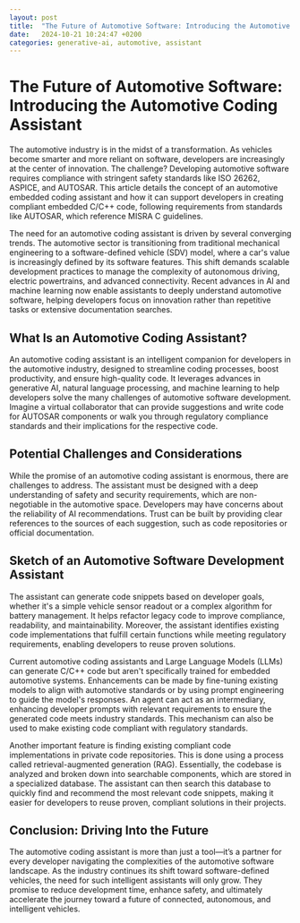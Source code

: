 ```yaml
---
layout: post
title:  "The Future of Automotive Software: Introducing the Automotive Coding Assistant"
date:   2024-10-21 10:24:47 +0200
categories: generative-ai, automotive, assistant
---
```

# The Future of Automotive Software: Introducing the Automotive Coding Assistant

The automotive industry is in the midst of a transformation. As vehicles become smarter and more reliant on software, developers are increasingly at the center of innovation. The challenge? Developing automotive software requires compliance with stringent safety standards like ISO 26262, ASPICE, and AUTOSAR. This article details the concept of an automotive embedded coding assistant and how it can support developers in creating compliant embedded C/C++ code, following requirements from standards like AUTOSAR, which reference MISRA C guidelines.

The need for an automotive coding assistant is driven by several converging trends. The automotive sector is transitioning from traditional mechanical engineering to a software-defined vehicle (SDV) model, where a car's value is increasingly defined by its software features. This shift demands scalable development practices to manage the complexity of autonomous driving, electric powertrains, and advanced connectivity. Recent advances in AI and machine learning now enable assistants to deeply understand automotive software, helping developers focus on innovation rather than repetitive tasks or extensive documentation searches.

## What Is an Automotive Coding Assistant?

An automotive coding assistant is an intelligent companion for developers in the automotive industry, designed to streamline coding processes, boost productivity, and ensure high-quality code. It leverages advances in generative AI, natural language processing, and machine learning to help developers solve the many challenges of automotive software development. Imagine a virtual collaborator that can provide suggestions and write code for AUTOSAR components or walk you through regulatory compliance standards and their implications for the respective code.

## Potential Challenges and Considerations

While the promise of an automotive coding assistant is enormous, there are challenges to address. The assistant must be designed with a deep understanding of safety and security requirements, which are non-negotiable in the automotive space. Developers may have concerns about the reliability of AI recommendations. Trust can be built by providing clear references to the sources of each suggestion, such as code repositories or official documentation.

## Sketch of an Automotive Software Development Assistant

The assistant can generate code snippets based on developer goals, whether it's a simple vehicle sensor readout or a complex algorithm for battery management. It helps refactor legacy code to improve compliance, readability, and maintainability. Moreover, the assistant identifies existing code implementations that fulfill certain functions while meeting regulatory requirements, enabling developers to reuse proven solutions.

Current automotive coding assistants and Large Language Models (LLMs) can generate C/C++ code but aren't specifically trained for embedded automotive systems. Enhancements can be made by fine-tuning existing models to align with automotive standards or by using prompt engineering to guide the model's responses. An agent can act as an intermediary, enhancing developer prompts with relevant requirements to ensure the generated code meets industry standards. This mechanism can also be used to make existing code compliant with regulatory standards.

Another important feature is finding existing compliant code implementations in private code repositories. This is done using a process called retrieval-augmented generation (RAG). Essentially, the codebase is analyzed and broken down into searchable components, which are stored in a specialized database. The assistant can then search this database to quickly find and recommend the most relevant code snippets, making it easier for developers to reuse proven, compliant solutions in their projects.

## Conclusion: Driving Into the Future

The automotive coding assistant is more than just a tool—it’s a partner for every developer navigating the complexities of the automotive software landscape. As the industry continues its shift toward software-defined vehicles, the need for such intelligent assistants will only grow. They promise to reduce development time, enhance safety, and ultimately accelerate the journey toward a future of connected, autonomous, and intelligent vehicles.